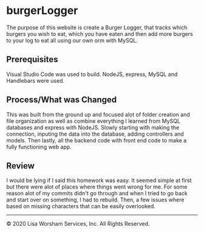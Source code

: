 # burgerLogger

The purpose of this website is create a Burger Logger, that tracks which burgers you wish to eat, which you have eaten and then add more burgers to your log to eat all using our own orm with MySQL. 


## Prerequisites

Visual Studio Code was used to build. NodeJS, express, MySQL and Handlebars were used.


## Process/What was Changed

This was built from the ground up and focused alot of folder creation and file organization as well as combine everything I learned from MySQL databases and express with NodeJS. Slowly starting with making the connection, inputing the data into the database, adding controllers and models. Then lastly, all the backend code with front end code to make a fully functioning web app.

## Review

I would be lying if I said this homework was easy. It seemed simple at first but there were alot of places where things went wrong for me. For some reason alot of my commits didn't go through and when I tried to go back and start over on something, I had to rebuild. Then, a few issues where based on missing characters that can be easily overlooked.  

- - -
© 2020 Lisa Worsham Services, Inc. All Rights Reserved.